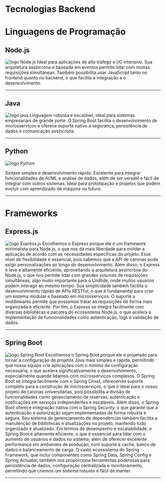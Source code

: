 # **Tecnologias Backend**

# Linguagens de Programação

## **Node.js**
![logo Node.js](/Assets/nomedaimagem.png "Logo Node.js")
Ideal para aplicações de alto tráfego e I/O intensivo.
Sua arquitetura assíncrona e baseada em eventos permite lidar com muitas requisições simultâneas.
Também possibilita usar JavaScript tanto no frontend quanto no backend, o que facilita a integração e o desenvolvimento.

---

## **Java**
![logo java](/Assets/nomedaimagem.png "Logo Java")
Linguagem robusta e escalável, ideal para sistemas empresariais de grande porte.
O Spring Boot facilita o desenvolvimento de microsserviços e oferece suporte nativo a segurança, persistência de dados e comunicação assíncrona.

---

## **Python**
![logo Python](/Assets/nomedaimagem.png "Logo Python")

Sintaxe simples e desenvolvimento rápido.
Excelente para integrar funcionalidades de AI/ML e análise de dados, além de ser versátil e fácil de integrar com outros sistemas.
Ideal para prototipação e projetos que podem evoluir com aprendizado de máquina no futuro.

---

# Frameworks

## **Express.js**
![logo Express.js](/Assets/nomedaimagem.png "Logo Express.js")
Escolhemos o Express porque ele é um framework minimalista para Node.js, o que nos dá mais liberdade para moldar a aplicação de acordo com as necessidades específicas do projeto.
Esse nível de flexibilidade é essencial, pois sabemos que a API de caronas pode exigir personalizações ao longo do desenvolvimento.
Além disso, o Express é leve e altamente eficiente, aproveitando a arquitetura assíncrona do Node.js, o que nos permite lidar com grandes volumes de requisições simultâneas,
algo muito importante para o UniRide, onde muitos usuários podem interagir ao mesmo tempo. Sua simplicidade também facilita o desenvolvimento rápido de APIs RESTful,
o que é fundamental para criar um sistema modular e baseado em microsserviços. O suporte a middlewares permite que possamos tratar as requisições de forma mais organizada e eficiente.
Por fim, o Express se integra facilmente com diversas bibliotecas e pacotes do ecossistema Node.js, o que acelera a implementação de funcionalidades como autenticação, logs e validação de dados.

---

## **Spring Boot**
![logo Spring Boot](/Assets/nomedaimagem.png "Logo Spring Boot")
Escolhemos o Spring Boot porque ele é projetado para tornar a configuração de projetos Java mais simples e rápida, permitindo que nossa equipe crie aplicações com o mínimo de configuração necessária,
o que acelera significativamente o desenvolvimento, especialmente quando lidamos com microsserviços complexos.
O Spring Boot se integra facilmente com o Spring Cloud, oferecendo suporte completo para a construção de microsserviços, o que é ideal para o nosso projeto de caronas universitárias,
pois possibilita a divisão de funcionalidades como gerenciamento de reservas, autenticação e notificações em serviços independentes e escaláveis.
Além disso, o Spring Boot oferece integração nativa com o Spring Security, o que garante que a autenticação e autorização sejam implementadas de forma robusta e segura.
Seu sistema de gerenciamento de dependências também facilita a manutenção de bibliotecas e atualizações no projeto, mantendo tudo organizado e atualizado.
Em termos de desempenho e escalabilidade, o Spring Boot é altamente eficiente, o que é essencial para lidar com o aumento de usuários e dados no sistema,
além de oferecer excelente performance em ambientes de produção, com suporte a cache, banco de dados e balanceamento de carga. O vasto ecossistema do Spring Framework,
que inclui componentes como Spring Data, Spring Config e Spring Actuator, também nos proporciona ferramentas poderosas para persistência de dados, configuração centralizada e monitoramento,
permitindo que criemos um sistema robusto e fácil de manter.

---
